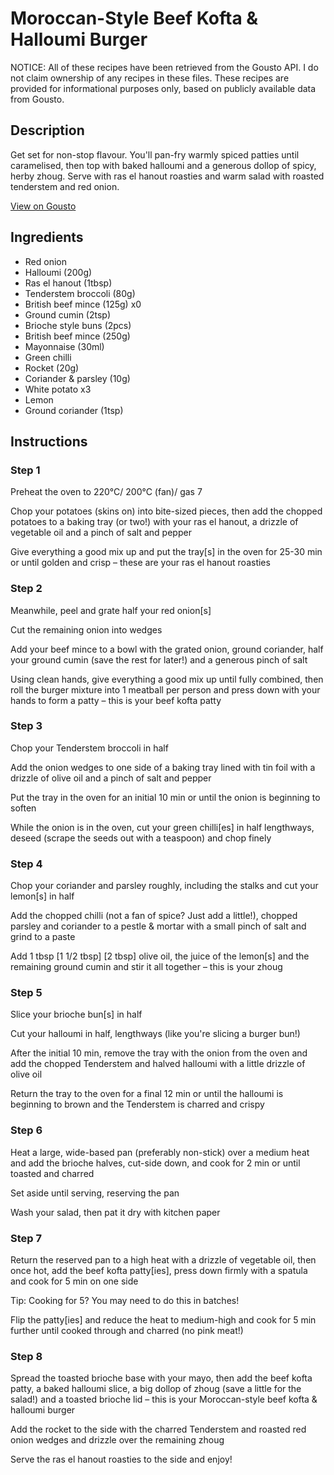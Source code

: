 # Moroccan-Style Beef Kofta & Halloumi Burger 

NOTICE: All of these recipes have been retrieved from the Gousto API. I do not claim ownership of any recipes in these files. These recipes are provided for informational purposes only, based on publicly available data from Gousto.

## Description

Get set for non-stop flavour. You'll pan-fry warmly spiced patties until caramelised, then top with baked halloumi and a generous dollop of spicy, herby zhoug. Serve with ras el hanout roasties and warm salad with roasted tenderstem and red onion. 

[View on Gousto](https://www.gousto.co.uk/recipes/cookbook/moroccan-style-beef-kofta-halloumi-burger)

## Ingredients

- Red onion
- Halloumi (200g)
- Ras el hanout (1tbsp)
- Tenderstem broccoli (80g)
- British beef mince (125g) x0
- Ground cumin (2tsp)
- Brioche style buns (2pcs)
- British beef mince (250g)
- Mayonnaise (30ml)
- Green chilli
- Rocket (20g)
- Coriander & parsley (10g)
- White potato x3
- Lemon
- Ground coriander (1tsp)

## Instructions


### Step 1

Preheat the oven to 220°C/ 200°C (fan)/ gas 7

Chop your potatoes (skins on) into bite-sized pieces, then add the chopped potatoes to a baking tray (or two!) with your ras el hanout, a drizzle of vegetable oil and a pinch of salt and pepper

Give everything a good mix up and put the tray[s] in the oven for 25-30 min or until golden and crisp – these are your ras el hanout roasties


### Step 2

Meanwhile, peel and grate half your red onion[s]

Cut the remaining onion into wedges

Add your beef mince to a bowl with the grated onion, ground coriander, half your ground cumin (save the rest for later!) and a generous pinch of salt

Using clean hands, give everything a good mix up until fully combined, then roll the burger mixture into 1<span class="text-danger"> </span>meatball per person and press down with your hands to form a patty – this is your beef kofta patty


### Step 3

Chop your Tenderstem broccoli in half

Add the onion wedges to one side of a baking tray lined with tin foil with a drizzle of olive oil and a pinch of salt and pepper

Put the tray in the oven for an initial 10 min or until the onion is beginning to soften

While the onion is in the oven, cut your green chilli[es] in half lengthways, deseed (scrape the seeds out with a teaspoon) and chop finely


### Step 4

Chop your coriander and parsley roughly, including the stalks and cut your lemon[s] in half

Add the chopped chilli (not a fan of spice? Just add a little!), chopped parsley and coriander to a pestle & mortar with a small pinch of salt and grind to a paste

Add 1 tbsp <span class="text-purple">[1 1/2 tbsp]</span> <span class="text-danger">[2 tbsp]</span> olive oil, the juice of the lemon[s] and the remaining ground cumin and stir it all together – this is your zhoug


### Step 5

Slice your brioche bun[s] in half

Cut your halloumi in half, lengthways (like you're slicing a burger bun!)

After the initial 10 min, remove the tray with the onion from the oven and add the chopped Tenderstem and halved halloumi with a little drizzle of olive oil

Return the tray to the oven for a final 12 min or until the halloumi is beginning to brown and the Tenderstem is charred and crispy


### Step 6

Heat a large, wide-based pan (preferably non-stick) over a medium heat and add the brioche halves, cut-side down, and cook for 2 min or until toasted and charred

Set aside until serving, reserving the pan

Wash your salad, then pat it dry with kitchen paper


### Step 7

Return the reserved pan to a high heat with a drizzle of vegetable oil, then once hot, add the beef kofta patty[ies], press down firmly with a spatula and cook for 5 min on one side

Tip: Cooking for 5? You may need to do this in batches!

Flip the patty[ies] and reduce the heat to medium-high and cook for 5 min further until cooked through and charred (no pink meat!)

### Step 8

Spread the toasted brioche base with your mayo, then add the beef kofta patty, a baked halloumi slice, a big dollop of zhoug (save a little for the salad!) and a toasted brioche lid – this is your Moroccan-style beef kofta & halloumi burger

Add the rocket to the side with the charred Tenderstem and roasted red onion wedges and drizzle over the remaining zhoug

Serve the ras el hanout roasties to the side and enjoy!

